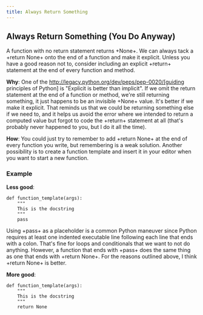 ```yaml
---
title: Always Return Something
---
```

## Always Return Something (You Do Anyway)

A function with no return statement returns +None+. We can always tack
a +return None+ onto the end of a function and make it explicit.
Unless you have a good reason not to, consider including an explicit
+return+ statement at the end of every function and method.

**Why**: One of the
  http://legacy.python.org/dev/peps/pep-0020/[guiding principles of
  Python] is "Explicit is better than implicit". If we omit the return
  statement at the end of a function or method, we're still returning
  something, it just happens to be an invisible +None+ value. It's
  better if we make it explicit. That reminds us that we could be
  returning something else if we need to, and it helps us avoid the
  error where we intended to return a computed value but forgot to
  code the +return+ statement at all (that's probably never happened
  to you, but I do it all the time).

**How**: You could just try to remember to add +return None+ at the
  end of every function you write, but remembering is a weak solution.
  Another possibility is to create a function template and insert it in
  your editor when you want to start a new function.

### Example

**Less good**:

    def function_template(args):
        """
        This is the docstring
        """
        pass

Using +pass+ as a placeholder is a common Python maneuver since Python
requires at least one indented executable line following each line
that ends with a colon. That's fine for loops and conditionals that we
want to not do anything. However, a function that ends with +pass+
does the same thing as one that ends with +return None+. For the
reasons outlined above, I think +return None+ is better.

**More good**:

    def function_template(args):
        """
        This is the docstring
        """
        return None
